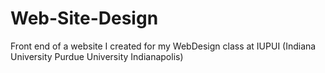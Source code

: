 # Web-Site-Design

Front end of a website I created for my WebDesign class at IUPUI (Indiana University Purdue University Indianapolis)
